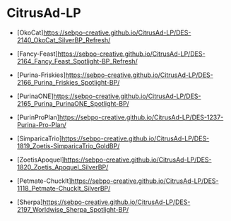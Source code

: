 # CitrusAd-LP

- [OkoCat]<https://sebpo-creative.github.io/CitrusAd-LP/DES-2140_OkoCat_SilverBP_Refresh/>
- [Fancy-Feast]<https://sebpo-creative.github.io/CitrusAd-LP/DES-2164_Fancy_Feast_Spotlight-BP_Refresh/>
- [Purina-Friskies]<https://sebpo-creative.github.io/CitrusAd-LP/DES-2166_Purina_Friskies_Spotlight-BP/>
- [PurinaONE]<https://sebpo-creative.github.io/CitrusAd-LP/DES-2165_Purina_PurinaONE_Spotlight-BP/>
- [PurinProPlan]<https://sebpo-creative.github.io/CitrusAd-LP/DES-1237-Purina-Pro-Plan/>
- [SimparicaTrio]<https://sebpo-creative.github.io/CitrusAd-LP/DES-1819_Zoetis-SimparicaTrio_GoldBP/>
- [ZoetisApoquel]<https://sebpo-creative.github.io/CitrusAd-LP/DES-1820_Zoetis_Apoquel_SilverBP/>
- [Petmate-ChuckIt]<https://sebpo-creative.github.io/CitrusAd-LP/DES-1118_Petmate-ChuckIt_SilverBP/>

- [Sherpa]<https://sebpo-creative.github.io/CitrusAd-LP/DES-2197_Worldwise_Sherpa_Spotlight-BP/>
